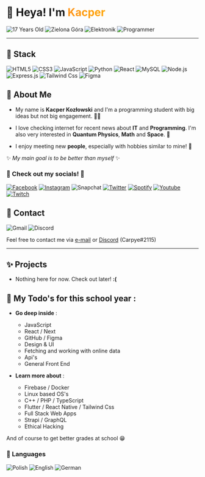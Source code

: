 # 👋 Heya! I'm <span style="background: orange; brackground-clip: text; -webkit-background-clip: text; color: transparent; background-image: linear-gradient(90deg, rgba(253,149,29,1) 0%, rgba(255,165,0,1) 100%)">Kacper</span>

![17 Years Old](https://img.shields.io/badge/-%20✨%2017%20years%20old%20-orange?style=for-the-badge)
![Zielona Góra](https://img.shields.io/badge/-%20🏡%20Zielona%20G%C3%B3ra%20-success?style=for-the-badge)
![Elektronik](https://img.shields.io/badge/-%20🍆%20Elektronik%20-%23038cfc?style=for-the-badge)
![Programmer](https://img.shields.io/badge/-%20👨‍🎓%20Programming%20Student%20(2/5%20year)%20-blueviolet?style=for-the-badge)

---

## 💪 Stack

![HTML5](https://img.shields.io/badge/html5-%23E34F26.svg?style=for-the-badge&logo=html5&logoColor=white)
![CSS3](https://img.shields.io/badge/css3-%231572B6.svg?style=for-the-badge&logo=css3&logoColor=white)
![JavaScript](https://img.shields.io/badge/JavaScript-F7DF1E?style=for-the-badge&logo=javascript&logoColor=white)
![Python](https://img.shields.io/badge/Python-14354C?style=for-the-badge&logo=python&logoColor=white)
![React](https://img.shields.io/badge/react-%2320232a.svg?style=for-the-badge&logo=react&logoColor=%2361DAFB)
![MySQL](https://img.shields.io/badge/mysql-%2300f.svg?style=for-the-badge&logo=mysql&logoColor=white)
![Node.js](	https://img.shields.io/badge/Node.js-43853D?style=for-the-badge&logo=node.js&logoColor=white)
![Express.js](https://img.shields.io/badge/express.js-%23404d59.svg?style=for-the-badge&logo=express&logoColor=%2361DAFB)
![Tailwind Css](https://img.shields.io/badge/Tailwind_CSS-38B2AC?style=for-the-badge&logo=tailwind-css&logoColor=white)
![Figma](https://img.shields.io/badge/figma-%23F24E1E.svg?style=for-the-badge&logo=figma&logoColor=white)


## 🤗 About Me

- My name is __Kacper Kozłowski__ and I'm a programming student with big ideas but not big engagement. 🤦‍♂️

- I love checking internet for recent news about __IT__ and __Programming__. I'm also very interested in <b>Quantum Physics</b>, <b>Math</b> and <b>Space</b>. 📔

- I enjoy meeting new <b>people</b>, especially with hobbies similar to mine! 💞

✨ _My main goal is to be better than myself_ ✨

### 🎉 Check out my socials! 🎉

<a href="https://www.facebook.com/profile.php?id=100011701717277">![Facebook](https://img.shields.io/badge/Facebook-1877F2?style=for-the-badge&logo=facebook&logoColor=white)</a>
<a href="https://www.instagram.com/k.kapii_">![Instagram](https://img.shields.io/badge/Instagram-E4405F?style=for-the-badge&logo=instagram&logoColor=white)</a>
![Snapchat](https://img.shields.io/badge/k.kapii-snapchat-fffa19?style=for-the-badge&logo=snapchat&logoColor=white)
<a href="https://twitter.com/Carpye3">![Twitter](https://img.shields.io/badge/Twitter-1DA1F2?style=for-the-badge&logo=twitter&logoColor=white)</a>
<a href="https://open.spotify.com/user/kapidupa?si=66505fcea4ee4d79">![Spotify](https://img.shields.io/badge/Spotify-1ED760?&style=for-the-badge&logo=spotify&logoColor=white)</a>
<a href="https://www.youtube.com/channel/UCS0glNKu1LE4Y6uN7U42jbw">![Youtube](https://img.shields.io/badge/YouTube-FF0000?style=for-the-badge&logo=youtube&logoColor=white)</a>
<a href="https://www.twitch.tv/carpyee">![Twitch](https://img.shields.io/badge/twitch-ab65fc?style=for-the-badge&logo=twitch&logoColor=white)</a>

## 💌 Contact

![Gmail](https://img.shields.io/badge/gmail-hello.carpye@gmail.com-ef573b?style=for-the-badge&logo=gmail&logoColor=white)
![Discord](https://img.shields.io/badge/carpye%232115-%237289DA.svg?style=for-the-badge&logo=discord&logoColor=white)

Feel free to contact me via [e-mail](mailto:hello.carpye@gmail.com) or [Discord](https://discord.com) (Carpye#2115)

---

## ✨ Projects 

- Nothing here for now. Check out later! __:(__

## 🏓 My Todo's for this school year :

- __Go deep inside__ :
  - JavaScript
  - React / Next
  - GitHub / Figma
  - Design & UI
  - Fetching and working with online data
  - Api's
  - General Front End

- __Learn more about__ :
  - Firebase / Docker
  - Linux based OS's
  - C++ / PHP / TypeScript
  - Flutter / React Native / Tailwind Css
  - Full Stack Web Apps
  - Strapi / GraphQL
  - Ethical Hacking

And of course to get better grades at school 😁

### 👅 Languages

![Polish](https://img.shields.io/badge/POLISH-NATIVE-success?style=for-the-badge)
![English](https://img.shields.io/badge/English-conversational-hotpink?style=for-the-badge)
![German](https://img.shields.io/badge/German-absolute%20beginner-yellow?style=for-the-badge)
